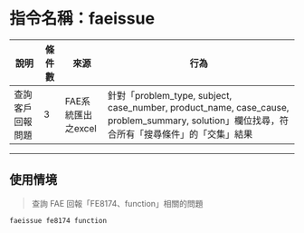 # 指令名稱：faeissue

| 說明 | 條件數 | 來源 | 行為 |
| --- | --- | --- | --- |
| 查詢客戶回報問題 | 3 | FAE系統匯出之excel | 針對「problem\_type, subject, case\_number, product\_name, case\_cause, problem\_summary, solution」欄位找尋，符合所有「搜尋條件」的「交集」結果 |

---

## 使用情境

> 查詢 FAE 回報「FE8174、function」相關的問題

```
faeissue fe8174 function
```








